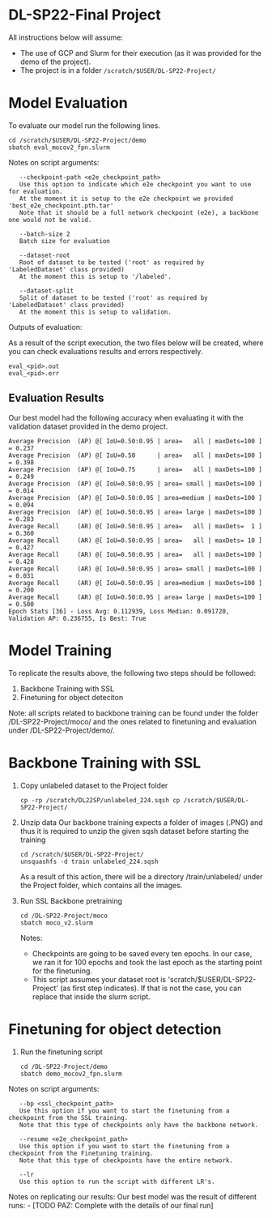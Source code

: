 # DL-SP22-Final Project

All instructions below will assume:

- The use of GCP and Slurm for their execution (as it was provided for the demo of the project).
- The project is in a folder  ```/scratch/$USER/DL-SP22-Project/```


# Model Evaluation

To evaluate our model run the following lines.

```
cd /scratch/$USER/DL-SP22-Project/demo
sbatch eval_mocov2_fpn.slurm
```

Notes on script arguments: 
     
       --checkpoint-path <e2e_checkpoint_path> 
       Use this option to indicate which e2e checkpoint you want to use for evaluation. 
       At the moment it is setup to the e2e checkpoint we provided 'best_e2e_checkpoint.pth.tar'
       Note that it should be a full network checkpoint (e2e), a backbone one would not be valid.
       
       --batch-size 2
       Batch size for evaluation
       
       --dataset-root 
       Root of dataset to be tested ('root' as required by 'LabeledDataset' class provided)
       At the moment this is setup to '/labeled'.
       
       --dataset-split 
       Split of dataset to be tested ('root' as required by 'LabeledDataset' class provided)
       At the moment this is setup to validation.
       

Outputs of evaluation: 

As a result of the script execution, the two files below will be created, where you can check evaluations results and errors respectively.

```
eval_<pid>.out
eval_<pid>.err
```
 
## Evaluation Results

Our best model had the following accuracy when evaluating it with the validation dataset provided in the demo project.

```
Average Precision  (AP) @[ IoU=0.50:0.95 | area=   all | maxDets=100 ] = 0.237
Average Precision  (AP) @[ IoU=0.50      | area=   all | maxDets=100 ] = 0.398
Average Precision  (AP) @[ IoU=0.75      | area=   all | maxDets=100 ] = 0.249
Average Precision  (AP) @[ IoU=0.50:0.95 | area= small | maxDets=100 ] = 0.014
Average Precision  (AP) @[ IoU=0.50:0.95 | area=medium | maxDets=100 ] = 0.094
Average Precision  (AP) @[ IoU=0.50:0.95 | area= large | maxDets=100 ] = 0.283
Average Recall     (AR) @[ IoU=0.50:0.95 | area=   all | maxDets=  1 ] = 0.360
Average Recall     (AR) @[ IoU=0.50:0.95 | area=   all | maxDets= 10 ] = 0.427
Average Recall     (AR) @[ IoU=0.50:0.95 | area=   all | maxDets=100 ] = 0.428
Average Recall     (AR) @[ IoU=0.50:0.95 | area= small | maxDets=100 ] = 0.031
Average Recall     (AR) @[ IoU=0.50:0.95 | area=medium | maxDets=100 ] = 0.200
Average Recall     (AR) @[ IoU=0.50:0.95 | area= large | maxDets=100 ] = 0.500
Epoch Stats [36] - Loss Avg: 0.112939, Loss Median: 0.091720, Validation AP: 0.236755, Is Best: True
```



# Model Training
To replicate the results above, the following two steps should be followed:

 1. Backbone Training with SSL
 2. Finetuning for object deteciton


Note: all scripts related to backbone training can be found under the folder /DL-SP22-Project/moco/ and the ones related to finetuning and evaluation under /DL-SP22-Project/demo/.


# Backbone Training with SSL
  
   1. Copy unlabeled dataset to the Project folder
      ```
      cp -rp /scratch/DL22SP/unlabeled_224.sqsh cp /scratch/$USER/DL-SP22-Project/
      ```  
      
   2. Unzip data
      Our backbone training expects a folder of images (.PNG) and thus it is required to unzip the given sqsh dataset before starting the training 
      ```
      cd /scratch/$USER/DL-SP22-Project/
      unsquashfs -d train unlabeled_224.sqsh
      ```
      As a result of this action, there will be a directory /train/unlabeled/ under the Project folder, which contains all the images.
      
      
   3. Run SSL Backbone pretraining
      ```
      cd /DL-SP22-Project/moco
      sbatch moco_v2.slurm
      ```
      Notes:
      - Checkpoints are going to be saved every ten epochs. In our case, we ran it for 100 epochs and took the last epoch as the starting point for the             finetuning.
      - This script assumes your dataset root is 'scratch/$USER/DL-SP22-Project' (as first step indicates). If that is not the case, you can replace that           inside the slurm script.

# Finetuning for object detection

   1. Run the finetuning script

      ```
      cd /DL-SP22-Project/demo
      sbatch demo_mocov2_fpn.slurm
      ``` 
     
     
  Notes on script arguments: 
     
       --bp <ssl_checkpoint_path> 
       Use this option if you want to start the finetuning from a checkpoint from the SSL training.
       Note that this type of checkpoints only have the backbone network.

       --resume <e2e_checkpoint_path>
       Use this option if you want to start the finetuning from a checkpoint from the Finetuning training.
       Note that this type of checkpoints have the entire network.

       --lr
       Use this option to run the script with different LR's.
     
     
  Notes on replicating our results:
     Our best model was the result of different runs:
     - [TODO PAZ: Complete with the details of our final run]
 

